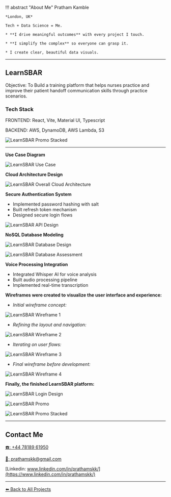 !!! abstract "About Me"
    Pratham Kamble

    *London, UK*

    Tech + Data Science = Me.

    * **I drive meaningful outcomes** with every project I touch.

    * **I simplify the complex** so everyone can grasp it.

    * I create clear, beautiful data visuals.

---

## LearnSBAR

Objective:
To Build a training platform that helps nurses practice and improve their patient handoff communication skills through practice scenarios.


### Tech Stack
FRONTEND: React, Vite, Material UI, Typescript

BACKEND: AWS, DynamoDB, AWS Lambda, S3


![LearnSBAR Promo Stacked](./learnsbar3.png)

---


**Use Case Diagram**


![LearnSBAR Use Case](./use_Case_learnsbar.jpg)

**Cloud Architecture Design** 

![LearnSBAR Overall Cloud Architecture](./overall_cloud_architecture_learnsbar.jpg)

**Secure Authentication System**

* Implemented password hashing with salt
* Built refresh token mechanism
* Designed secure login flows

![LearnSBAR API Design](./api_Design_learnsbar.jpg)

**NoSQL Database Modeling**

![LearnSBAR Database Design](./learnsbar_database_design.jpg)

![LearnSBAR Database Assessment](./database_assessment_learnsbar.jpg)

**Voice Processing Integration**
    
* Integrated Whisper AI for voice analysis
* Built audio processing pipeline
* Implemented real-time transcription


**Wireframes were created to visualize the user interface and experience:**

- *Initial wireframe concept:*

![LearnSBAR Wireframe 1](./wireframe1_learnsbar.jpg)

- *Refining the layout and navigation:*

![LearnSBAR Wireframe 2](./wireframe_2learnsbar.jpg)

- *Iterating on user flows:*

![LearnSBAR Wireframe 3](./wireframe3_learnsbar.jpg)

- *Final wireframe before development:*

![LearnSBAR Wireframe 4](./wireframe_4learnsbar.jpg)

**Finally, the finished LearnSBAR platform:**


![LearnSBAR Login Design](./learnsbar1.png)


![LearnSBAR Promo](./learnsbar2.png)

![LearnSBAR Promo Stacked](./learnsbar3.png)

---

## Contact Me

[☎️: +44 78189 61950](tel:+447818961950)

[📧: prathamskk@gmail.com](mailto:prathamskk@gmail.com)

[Linkedin: www.linkedin.com/in/prathamskk/](https://www.linkedin.com/in/prathamskk/)

---

[⬅️ Back to All Projects](index.md)